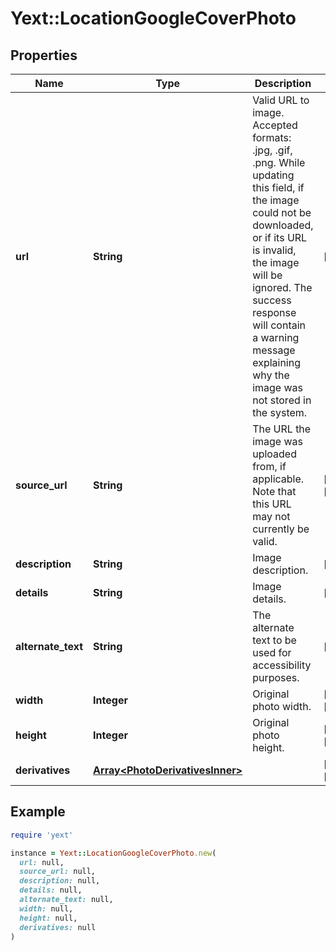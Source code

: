 # Yext::LocationGoogleCoverPhoto

## Properties

| Name | Type | Description | Notes |
| ---- | ---- | ----------- | ----- |
| **url** | **String** | Valid URL to image. Accepted formats: .jpg, .gif, .png.  While updating this field, if the image could not be downloaded, or if its URL is invalid, the image will be ignored. The success response will contain a warning message explaining why the image was not stored in the system.  | [optional] |
| **source_url** | **String** | The URL the image was uploaded from, if applicable. Note that this URL may not currently be valid.  | [optional][readonly] |
| **description** | **String** | Image description. | [optional] |
| **details** | **String** | Image details. | [optional] |
| **alternate_text** | **String** | The alternate text to be used for accessibility purposes. | [optional] |
| **width** | **Integer** | Original photo width. | [optional][readonly] |
| **height** | **Integer** | Original photo height. | [optional][readonly] |
| **derivatives** | [**Array&lt;PhotoDerivativesInner&gt;**](PhotoDerivativesInner.md) |  | [optional][readonly] |

## Example

```ruby
require 'yext'

instance = Yext::LocationGoogleCoverPhoto.new(
  url: null,
  source_url: null,
  description: null,
  details: null,
  alternate_text: null,
  width: null,
  height: null,
  derivatives: null
)
```


